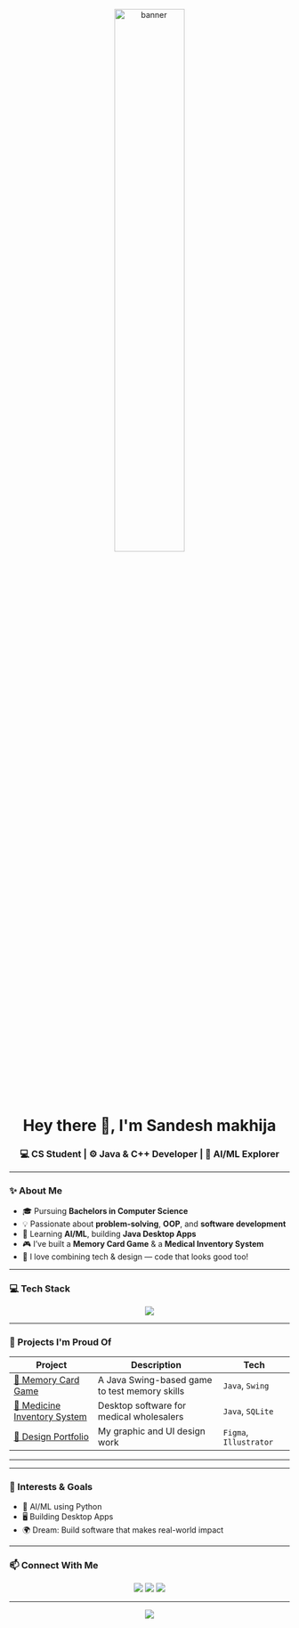<!-- Profile Banner -->
<p align="center">
  <img src="https://media.giphy.com/media/qgQUggAC3Pfv687qPC/giphy.gif" width="50%" alt="banner" />
</p>

<h1 align="center">Hey there 👋, I'm Sandesh makhija</h1>
<h3 align="center">💻 CS Student | ⚙️ Java & C++ Developer | 🧠 AI/ML Explorer</h3>

---

### ✨ About Me

- 🎓 Pursuing **Bachelors in Computer Science**
- 💡 Passionate about **problem-solving**, **OOP**, and **software development**
- 🧠 Learning **AI/ML**, building **Java Desktop Apps**
- 🎮 I’ve built a **Memory Card Game** & a **Medical Inventory System**
- 🎨 I love combining tech & design — code that looks good too!

---

### 💻 Tech Stack
<p align="center">
  <img src="https://skillicons.dev/icons?i=java,cpp,python,sqlite,git,vscode" />
</p>

---

### 🚀 Projects I'm Proud Of

| Project | Description | Tech |
|--------|-------------|------|
| [🧠 Memory Card Game](https://github.com/your-username/memory-card-game) | A Java Swing-based game to test memory skills | `Java`, `Swing` |
| [💊 Medicine Inventory System](https://github.com/your-username/medicine-app) | Desktop software for medical wholesalers | `Java`, `SQLite` |
| [🎨 Design Portfolio](https://github.com/your-username/design-showcase) | My graphic and UI design work | `Figma`, `Illustrator` |

---


---

### 🧠 Interests & Goals

- 🤖 AI/ML using Python  
- 🖥️ Building Desktop Apps   
- 🌍 Dream: Build software that makes real-world impact

---

### 📫 Connect With Me
<p align="center">
  <a href="mailto:sandesh6666kk@gmail.com"><img src="https://img.shields.io/badge/Gmail-D14836?style=flat&logo=gmail&logoColor=white" /></a>
  <a href="https://linkedin.com/in/sandesh-makhija-920685284/"><img src="https://img.shields.io/badge/LinkedIn-blue?style=flat&logo=linkedin&logoColor=white" /></a>
  <a href="https:www.behance.net/sandeshmakhija4"><img src="https://img.shields.io/badge/Portfolio-black?style=flat&logo=vercel&logoColor=white" /></a>
</p>

---



<p align="center">
  <img src="https://komarev.com/ghpvc/?username=your-username&label=Profile+Views" />
</p>
